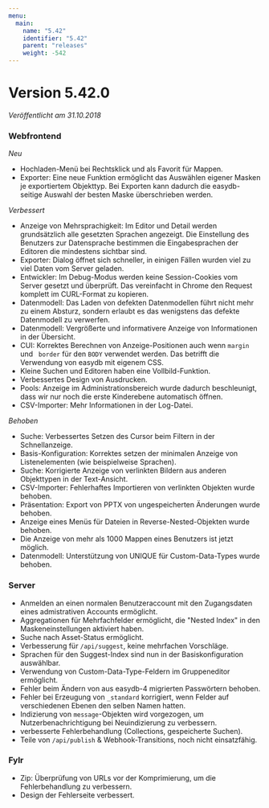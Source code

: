 ```yaml
---
menu:
  main:
    name: "5.42"
    identifier: "5.42"
    parent: "releases"
    weight: -542
---
```


# Version 5.42.0

*Veröffentlicht am 31.10.2018*



### Webfrontend

*Neu*

* Hochladen-Menü bei Rechtsklick und als Favorit für Mappen.
* Exporter: Eine neue Funktion ermöglicht das Auswählen eigener Masken je exportiertem Objekttyp. Bei Exporten kann dadurch die easydb-seitige Auswahl der besten Maske überschrieben werden.

*Verbessert*

* Anzeige von Mehrsprachigkeit: Im Editor und Detail werden grundsätzlich alle gesetzten Sprachen angezeigt. Die Einstellung des Benutzers zur Datensprache bestimmen die Eingabesprachen der Editoren die mindestens sichtbar sind.
* Exporter: Dialog öffnet sich schneller, in einigen Fällen wurden viel zu viel Daten vom Server geladen.
* Entwickler: Im Debug-Modus werden keine Session-Cookies vom Server gesetzt und überprüft. Das vereinfacht in Chrome den Request komplett im CURL-Format zu kopieren.
* Datenmodell: Das Laden von defekten Datenmodellen führt nicht mehr zu einem Absturz, sondern erlaubt es das wenigstens das defekte Datenmodell zu verwerfen.
* Datenmodell: Vergrößerte und informativere Anzeige von Informationen in der Übersicht.
* CUI: Korrektes Berechnen von Anzeige-Positionen auch wenn `margin` und ` border` für den `BODY` verwendet werden. Das betrifft die Verwendung von easydb mit eigenem CSS.
* Kleine Suchen und Editoren haben eine Vollbild-Funktion.
* Verbessertes Design von Ausdrucken.
* Pools: Anzeige im Administrationsbereich wurde dadurch beschleunigt, dass wir nur noch die erste Kinderebene automatisch öffnen.
* CSV-Importer: Mehr Informationen in der Log-Datei.

*Behoben*

* Suche: Verbessertes Setzen des Cursor beim Filtern in der Schnellanzeige.
* Basis-Konfiguration: Korrektes setzen der minimalen Anzeige von Listenelementen (wie beispielweise Sprachen).
* Suche: Korrigierte Anzeige von verlinkten Bildern aus anderen Objekttypen in der Text-Ansicht.
* CSV-Importer: Fehlerhaftes Importieren von verlinkten Objekten wurde behoben.
* Präsentation: Export von PPTX von ungespeicherten Änderungen wurde behoben.
* Anzeige eines Menüs für Dateien in Reverse-Nested-Objekten wurde behoben.
* Die Anzeige von mehr als 1000 Mappen eines Benutzers ist jetzt möglich.
* Datenmodell: Unterstützung von UNIQUE für Custom-Data-Types wurde behoben.


### Server

* Anmelden an einen normalen Benutzeraccount mit den Zugangsdaten eines admistrativen Accounts ermöglicht.
* Aggregationen für Mehrfachfelder ermöglicht, die "Nested Index" in den Maskeneinstellungen aktiviert haben.
* Suche nach Asset-Status ermöglicht.
* Verbesserung für `/api/suggest`, keine mehrfachen Vorschläge.
* Sprachen für den Suggest-Index sind nun in der Basiskonfiguration auswählbar.
* Verwendung von Custom-Data-Type-Feldern im Gruppeneditor ermöglicht.
* Fehler beim Ändern von aus easydb-4 migrierten Passwörtern behoben.
* Fehler bei Erzeugung von `_standard` korrigiert, wenn Felder auf verschiedenen Ebenen den selben Namen hatten.
* Indizierung von `message`-Objekten wird vorgezogen, um Nutzerbenachrichtigung bei Neuindizierung zu verbessern.
* verbesserte Fehlerbehandlung (Collections, gespeicherte Suchen).
* Teile von `/api/publish` & Webhook-Transitions, noch nicht einsatzfähig.


### Fylr

* Zip: Überprüfung von URLs vor der Komprimierung, um die Fehlerbehandlung zu verbessern.
* Design der Fehlerseite verbessert.
